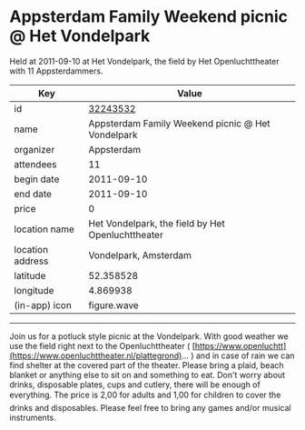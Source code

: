 # Appsterdam Family Weekend picnic @ Het Vondelpark
Held at 2011-09-10 at Het Vondelpark, the field by Het Openluchttheater with 11 Appsterdammers.
        
|Key|Value
|---|---|
|id|[32243532](https://www.meetup.com/appsterdam/events/32243532/)|
|name|Appsterdam Family Weekend picnic @ Het Vondelpark|
|organizer|Appsterdam|
|attendees|11|
|begin date|2011-09-10|
|end date|2011-09-10|
|price|0|
|location name|Het Vondelpark, the field by Het Openluchttheater|
|location address|Vondelpark, Amsterdam|
|latitude|52.358528|
|longitude|4.869938|
|(in-app) icon|figure.wave|

---

Join us for a potluck style picnic at the Vondelpark. With good weather we use the field right next to the Openluchttheater ( [https://www.openluchtt](https://www.openluchttheater.nl/plattegrond)... ) and in case of rain we can find shelter at the covered part of the theater. Please bring a plaid, beach blanket or anything else to sit on and something to eat. Don't worry about drinks, disposable plates, cups and cutlery, there will be enough of everything. The price is 2,00 for adults and 1,00 for children to cover the drinks and disposables. Please feel free to bring any games and/or musical instruments.



